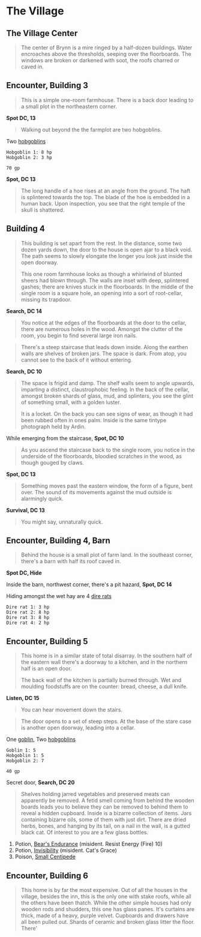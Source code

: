 # The Village

## The Village Center

> The center of Brynn is a mire ringed by a half-dozen buildings. Water encroaches above the thresholds, seeping over the floorboards. The windows are broken or darkened with soot, the roofs charred or caved in.

## Encounter, Building 3

> This is a simple one-room farmhouse. There is a back door leading to a small plot in the northeastern corner. 

**Spot DC, 13**

> Walking out beyond the the farmplot are two hobgoblins.

Two [hobgoblins](http://www.dandwiki.com/wiki/SRD:Hobgoblin)

```
Hobgoblin 1: 8 hp
Hobgoblin 2: 3 hp

70 gp
```

**Spot, DC 13** 

> The long handle of a hoe rises at an angle from the ground. The haft is splintered towards the top. The blade of the hoe is embedded in a human back. Upon inspection, you see that the right temple of the skull is shattered.

## Building 4

> This building is set apart from the rest. In the distance, some two dozen yards down, the door to the house is open ajar to a black void. The path seems to slowly elongate the longer you look just inside the open doorway.
>
> This one room farmhouse looks as though a whirlwind of blunted sheers had blown through. The walls are inset with deep, splintered gashes; there are knives stuck in the floorboards. In the middle of the single room is a square hole, an opening into a sort of root-cellar, missing its trapdoor. 

**Search, DC 14**

> You notice at the edges of the floorboards at the door to the cellar, there are numerous holes in the wood. Amongst the clutter of the room, you begin to find several large iron nails.

> There's a steep staircase that leads down inside. Along the earthen walls are shelves of broken jars. The space is dark. From atop, you cannot see to the back of it without entering.

**Search, DC 10**

> The space is frigid and damp. The shelf walls seem to angle upwards, imparting a distinct, claustrophobic feeling. In the back of the cellar, amongst broken shards of glass, mud, and splinters, you see the glint of something small, with a golden luster. 
>
> It is a locket. On the back you can see signs of wear, as though it had been rubbed often in ones palm. Inside is the same tintype photograph held by Ardin.

While emerging from the staircase, **Spot, DC 10**

> As you ascend the staircase back to the single room, you notice in the underside of the floorboards, bloodied scratches in the wood, as though gouged by claws. 

**Spot, DC 13**

> Something moves past the eastern window, the form of a figure, bent over. The sound of its movements against the mud outside is alarmingly quick.

**Survival, DC 13**

> You might say, unnaturally quick.

## Encounter, Building 4, Barn

> Behind the house is a small plot of farm land. In the southeast corner, there's a barn with half its roof caved in.

**Spot DC, Hide**

Inside the barn, northwest corner, there's a pit hazard, **Spot, DC 14**

Hiding amongst the wet hay are 4 [dire rats](http://www.dandwiki.com/wiki/SRD:Dire_Rat)

```
Dire rat 1: 3 hp
Dire rat 2: 8 hp
Dire rat 3: 8 hp
Dire rat 4: 2 hp
```

## Encounter, Building 5

> This home is in a similar state of total disarray. In the southern half of the eastern wall there's a doorway to a kitchen, and in the northern half is an open door.
>
> The back wall of the kitchen is partially burned through. Wet and moulding foodstuffs are on the counter: bread, cheese, a dull knife. 

**Listen, DC 15**

> You can hear movement down the stairs.

> The door opens to a set of steep steps. At the base of the stare case is another open doorway, leading into a cellar.

One [goblin](http://www.dandwiki.com/wiki/SRD:Goblin), Two [hobgoblins](http://www.dandwiki.com/wiki/SRD:Hobgoblin)

```
Goblin 1: 5
Hobgoblin 1: 5
Hobgoblin 2: 7

40 gp
```

Secret door, **Search, DC 20**

> Shelves holding jarred vegetables and preserved meats can apparently be removed. A fetid smell coming from behind the wooden boards leads you to believe they can be removed to behind them to reveal a hidden cupboard. Inside is a bizarre collection of items. Jars containing bizarre oils, some of them with just dirt. There are dried herbs, bones, and hanging by its tail, on a nail in the wall, is a gutted black cat. Of interest to you are a few glass bottles.

1. Potion, [Bear's Endurance](http://www.dandwiki.com/wiki/Bear's_Endurance,_Greater_(3.5e_Spell)) (misident. Resist Energy (Fire) 10)
2. Potion, [Invisibility](http://www.dandwiki.com/wiki/SRD:Invisibility_(Spell)) (misident. Cat's Grace)
3. Poison, [Small Centipede](http://www.dandwiki.com/wiki/SRD%3APoisons#Table:_Poisons)

## Encounter, Building 6

> This home is by far the most expensive. Out of all the houses in the village, besides the inn, this is the only one with stake roofs, while all the others have been thatch. While the other simple houses had only wooden rods and shudders, this one has glass panes. It's curtains are thick, made of a heavy, purple velvet. Cupboards and drawers have all been pulled out. Shards of ceramic and broken glass litter the floor. There'
